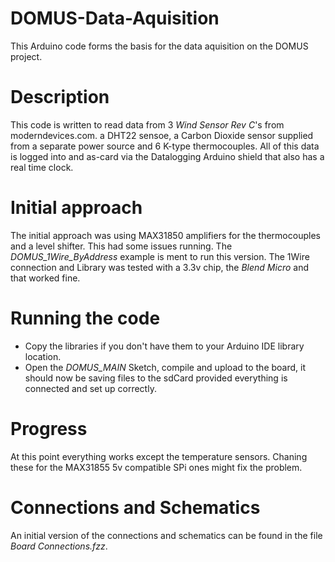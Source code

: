 # DOMUS-Data-Aquisition
This Arduino code forms the basis for the data aquisition on the DOMUS project.

# Description
This code is written to read data from 3 *Wind Sensor Rev C*'s from moderndevices.com. a DHT22 sensoe, a Carbon Dioxide sensor supplied from a separate power source and 6 K-type thermocouples. All of this data is logged into and as-card via the Datalogging Arduino shield that also has a real time clock.

# Initial approach
The initial approach was using MAX31850 amplifiers for the thermocouples and a level shifter. This had some issues running.
The *DOMUS_1Wire_ByAddress* example is ment to run this version. The 1Wire connection and Library was tested with a 3.3v chip, the *Blend Micro* and that worked fine.

# Running the code
* Copy the libraries if you don't have them to your Arduino IDE library location.
* Open the *DOMUS_MAIN* Sketch, compile and upload to the board, it should now be saving files to the sdCard provided everything is connected and set up correctly.

# Progress
At this point everything works except the temperature sensors. Chaning these for the MAX31855 5v compatible SPi ones might fix the problem. 

# Connections and Schematics
An initial version of the connections and schematics can be found in the file *Board Connections.fzz*.
